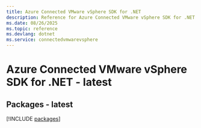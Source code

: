 ```yaml
---
title: Azure Connected VMware vSphere SDK for .NET
description: Reference for Azure Connected VMware vSphere SDK for .NET
ms.date: 08/26/2025
ms.topic: reference
ms.devlang: dotnet
ms.service: connectedvmwarevsphere
---
```

# Azure Connected VMware vSphere SDK for .NET - latest
## Packages - latest
[!INCLUDE [packages](connected-vmware-vsphere-index.md)]
